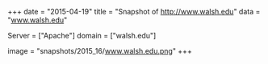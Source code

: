 
+++
date = "2015-04-19"
title = "Snapshot of http://www.walsh.edu"
data = "www.walsh.edu"

Server = ["Apache"]
domain = ["walsh.edu"]

  image = "snapshots/2015_16/www.walsh.edu.png"
+++
#
